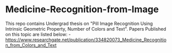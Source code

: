 # Medicine-Recognition-from-Image
This repo contains Undergrad thesis on "Pill Image Recognition Using Intrinsic Geometric Property, Number of Colors and Text".
Papers Published on this topic are listed below:
-https://www.researchgate.net/publication/334820073_Medicine_Recognition_from_Colors_and_Text


